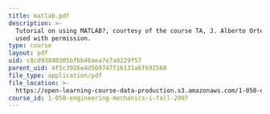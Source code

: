 ```yaml
---
title: matlab.pdf
description: >-
  Tutorial on using MATLAB?, courtesy of the course TA, J. Alberto Ortega, and
  used with permission.
type: course
layout: pdf
uid: c8cd93840305bfbb46aea7e7a8229f57
parent_uid: 4f5c3926e4d569747f16131a6f692568
file_type: application/pdf
file_location: >-
  https://open-learning-course-data-production.s3.amazonaws.com/1-050-engineering-mechanics-i-fall-2007/c8cd93840305bfbb46aea7e7a8229f57_matlab.pdf
course_id: 1-050-engineering-mechanics-i-fall-2007
---
```

